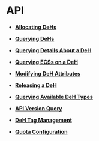 # API<a name="EN-US_TOPIC_0087389273"></a>

-   **[Allocating DeHs](allocating-dehs.md)**  

-   **[Querying DeHs](querying-dehs.md)**  

-   **[Querying Details About a DeH](querying-details-about-a-deh.md)**  

-   **[Querying ECSs on a DeH](querying-ecss-on-a-deh.md)**  

-   **[Modifying DeH Attributes](modifying-deh-attributes.md)**  

-   **[Releasing a DeH](releasing-a-deh.md)**  

-   **[Querying Available DeH Types](querying-available-deh-types.md)**  

-   **[API Version Query](api-version-query.md)**  

-   **[DeH Tag Management](deh-tag-management.md)**  

-   **[Quota Configuration](quota-configuration.md)**  


